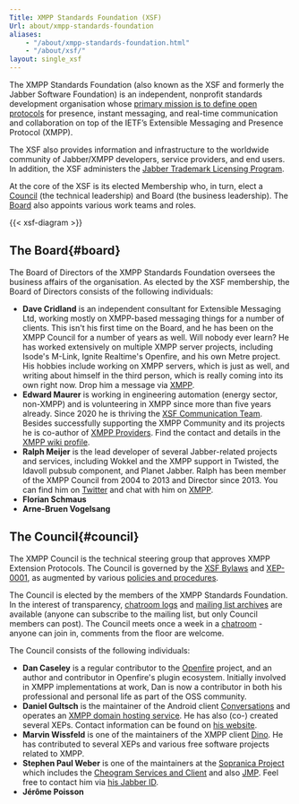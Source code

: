 ```yaml
---
Title: XMPP Standards Foundation (XSF)
Url: about/xmpp-standards-foundation
aliases:
    - "/about/xmpp-standards-foundation.html"
    - "/about/xsf/"
layout: single_xsf
---
```


The XMPP Standards Foundation (also known as the XSF and formerly the Jabber Software Foundation) is an independent, nonprofit standards development organisation whose [primary mission is to define open protocols](/about/xsf/mission) for presence, instant messaging, and real-time communication and collaboration on top of the IETF’s Extensible Messaging and Presence Protocol (XMPP).

The XSF also provides information and infrastructure to the worldwide community of Jabber/XMPP developers, service providers, and end users. In addition, the XSF administers the [Jabber Trademark Licensing Program](/about/xsf/jabber-trademark).

At the core of the XSF is its elected Membership who, in turn, elect a [Council](#council) (the technical leadership) and Board (the business leadership). The [Board](#board) also appoints various work teams and roles.

{{< xsf-diagram >}}

## The Board{#board}

The Board of Directors of the XMPP Standards Foundation oversees the business affairs of the organisation. As elected by the XSF membership, the Board of Directors consists of the following individuals:

- __Dave Cridland__ is an independent consultant for Extensible Messaging Ltd, working mostly on XMPP-based messaging things for a number of clients. This isn't his first time on the Board, and he has been on the XMPP Council for a number of years as well. Will nobody ever learn? He has worked extensively on multiple XMPP server projects, including Isode's M-Link, Ignite Realtime's Openfire, and his own Metre project. His hobbies include working on XMPP servers, which is just as well, and writing about himself in the third person, which is really coming into its own right now. Drop him a message via [XMPP](xmpp:dwd@dave.cridland.net).
- __Edward Maurer__ is working in engineering automation (energy sector, non-XMPP) and is volunteering in XMPP since more than five years already. Since 2020 he is thriving the [XSF Communication Team](https://xmpp.org/about/xsf/comm-team/). Besides successfully supporting the XMPP Community and its projects he is co-author of [XMPP Providers](https://providers.xmpp.net/). Find the contact and details in the [XMPP wiki profile](https://wiki.xmpp.org/web/User:Echolon).
- __Ralph Meijer__ is the lead developer of several Jabber-related projects and services, including Wokkel and the XMPP support in Twisted, the Idavoll pubsub component, and Planet Jabber. Ralph has been member of the XMPP Council from 2004 to 2013 and Director since 2013. You can find him on [Twitter](http://twitter.com/ralphm) and chat with him on [XMPP](xmpp:ralphm@ik.nu).
- __Florian Schmaus__
- __Arne-Bruen Vogelsang__

## The Council{#council}

The XMPP Council is the technical steering group that approves XMPP Extension Protocols. The Council is governed by the [XSF Bylaws](/about/xsf/bylaws/) and [XEP-0001](https://xmpp.org/extensions/xep-0001.html), as augmented by various [policies and procedures](/about/xsf/council-policies-and-procedures).

The Council is elected by the members of the XMPP Standards Foundation. In the interest of transparency, [chatroom logs](/community/chat/) and [mailing list archives](/community/mailing-lists/) are available (anyone can subscribe to the mailing list, but only Council members can post). The Council meets once a week in a [chatroom](/community/chat/#council-chatroom) - anyone can join in, comments from the floor are welcome.

The Council consists of the following individuals:

- __Dan Caseley__ is a regular contributor to the [Openfire](https://www.igniterealtime.org/projects/openfire/) project, and an author and contributor in Openfire's plugin ecosystem. Initially involved in XMPP implementations at work, Dan is now a contributor in both his professional and personal life as part of the OSS community.
- __Daniel Gultsch__ is the maintainer of the Android client [Conversations](https://conversations.im) and operates an [XMPP domain hosting service](https://account.conversations.im/domain). He has also (co-) created several XEPs. Contact information can be found on [his website](https://gultsch.de).
- __Marvin Wissfeld__  is one of the maintainers of the XMPP client [Dino](https://dino.im/). He has contributed to several XEPs and various free software projects related to XMPP.
- __Stephen Paul Weber__ is one of the maintainers at the [Sopranica Project](https://soprani.ca) which includes the [Cheogram Services and Client](https://cheogram.com) and also [JMP](https://jmp.chat). Feel free to contact him via [his Jabber ID](xmpp:singpolyma@singpolyma.net).
- __Jérôme Poisson__
